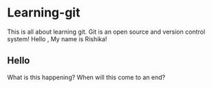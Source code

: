# Learning-git
This is all about learning git.
Git is an open source and version control system!
Hello , My name is Rishika!
## Hello 
What is this happening? 
When will this come to an end?

